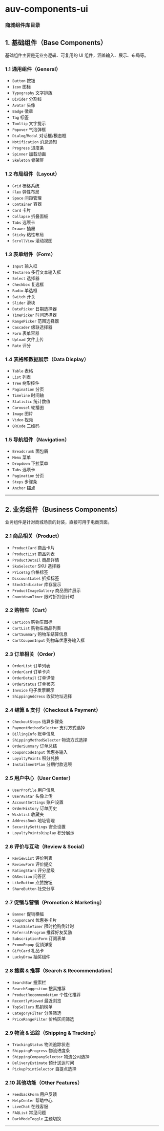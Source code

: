 # auv-components-ui

### 商城组件库目录

## **1. 基础组件（Base Components）**
基础组件主要是无业务逻辑、可复用的 UI 组件，涵盖输入、展示、布局等。

### **1.1 通用组件（General）**
- `Button` 按钮
- `Icon` 图标
- `Typography` 文字排版
- `Divider` 分割线
- `Avatar` 头像
- `Badge` 徽章
- `Tag` 标签
- `Tooltip` 文字提示
- `Popover` 气泡弹框
- `Dialog`/`Modal` 对话框/模态框
- `Notification` 消息通知
- `Progress` 进度条
- `Spinner` 加载动画
- `Skeleton` 骨架屏

### **1.2 布局组件（Layout）**
- `Grid` 栅格系统
- `Flex` 弹性布局
- `Space` 间距管理
- `Container` 容器
- `Card` 卡片
- `Collapse` 折叠面板
- `Tabs` 选项卡
- `Drawer` 抽屉
- `Sticky` 粘性布局
- `ScrollView` 滚动视图

### **1.3 表单组件（Form）**
- `Input` 输入框
- `Textarea` 多行文本输入框
- `Select` 选择器
- `Checkbox` 复选框
- `Radio` 单选框
- `Switch` 开关
- `Slider` 滑块
- `DatePicker` 日期选择器
- `TimePicker` 时间选择器
- `RangePicker` 范围选择器
- `Cascader` 级联选择器
- `Form` 表单容器
- `Upload` 文件上传
- `Rate` 评分

### **1.4 表格和数据展示（Data Display）**
- `Table` 表格
- `List` 列表
- `Tree` 树形控件
- `Pagination` 分页
- `Timeline` 时间轴
- `Statistic` 统计数值
- `Carousel` 轮播图
- `Image` 图片
- `Video` 视频
- `QRCode` 二维码

### **1.5 导航组件（Navigation）**
- `Breadcrumb` 面包屑
- `Menu` 菜单
- `Dropdown` 下拉菜单
- `Tabs` 选项卡
- `Pagination` 分页
- `Steps` 步骤条
- `Anchor` 锚点

---

## **2. 业务组件（Business Components）**
业务组件是针对商城场景的封装，直接可用于电商页面。

### **2.1 商品相关（Product）**
- `ProductCard` 商品卡片
- `ProductList` 商品列表
- `ProductDetail` 商品详情
- `SkuSelector` SKU 选择器
- `PriceTag` 价格标签
- `DiscountLabel` 折扣标签
- `StockIndicator` 库存显示
- `ProductImageGallery` 商品图片展示
- `CountdownTimer` 限时折扣倒计时

### **2.2 购物车（Cart）**
- `CartIcon` 购物车图标
- `CartList` 购物车商品列表
- `CartSummary` 购物车结算信息
- `CartCouponInput` 购物车优惠券输入框

### **2.3 订单相关（Order）**
- `OrderList` 订单列表
- `OrderCard` 订单卡片
- `OrderDetail` 订单详情
- `OrderStatus` 订单状态
- `Invoice` 电子发票展示
- `ShippingAddress` 收货地址选择

### **2.4 结算 & 支付（Checkout & Payment）**
- `CheckoutSteps` 结算步骤条
- `PaymentMethodSelector` 支付方式选择
- `BillingInfo` 账单信息
- `ShippingMethodSelector` 物流方式选择
- `OrderSummary` 订单总结
- `CouponCodeInput` 优惠券输入
- `LoyaltyPoints` 积分兑换
- `InstallmentPlan` 分期付款选项

### **2.5 用户中心（User Center）**
- `UserProfile` 用户信息
- `UserAvatar` 头像上传
- `AccountSettings` 账户设置
- `OrderHistory` 订单历史
- `Wishlist` 收藏夹
- `AddressBook` 地址管理
- `SecuritySettings` 安全设置
- `LoyaltyPointsDisplay` 积分展示

### **2.6 评价与互动（Review & Social）**
- `ReviewList` 评价列表
- `ReviewForm` 评价提交
- `RatingStars` 评分星级
- `QASection` 问答区
- `LikeButton` 点赞按钮
- `ShareButton` 社交分享

### **2.7 促销与营销（Promotion & Marketing）**
- `Banner` 促销横幅
- `CouponCard` 优惠券卡片
- `FlashSaleTimer` 限时抢购倒计时
- `ReferralProgram` 推荐好友奖励
- `SubscriptionForm` 订阅表单
- `PromoPopup` 促销弹窗
- `GiftCard` 礼品卡
- `LuckyDraw` 抽奖组件

### **2.8 搜索 & 推荐（Search & Recommendation）**
- `SearchBar` 搜索栏
- `SearchSuggestion` 搜索推荐
- `ProductRecommendation` 个性化推荐
- `RecentlyViewed` 最近浏览
- `TopSellers` 热销榜单
- `CategoryFilter` 分类筛选
- `PriceRangeFilter` 价格区间筛选

### **2.9 物流 & 追踪（Shipping & Tracking）**
- `TrackingStatus` 物流追踪状态
- `ShippingProgress` 物流进度条
- `ShippingCompanySelector` 物流公司选择
- `DeliveryEstimate` 预计送达时间
- `PickupPointSelector` 自提点选择

### **2.10 其他功能（Other Features）**
- `FeedbackForm` 用户反馈
- `HelpCenter` 帮助中心
- `LiveChat` 在线客服
- `FAQList` 常见问题
- `DarkModeToggle` 主题切换

---



